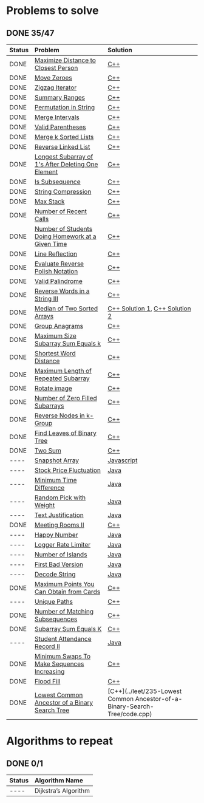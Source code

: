 
# Problems to solve
## DONE 35/47

|   Status    | Problem                                                                                                                                | Solution                                                                                                                                               |
|:------------|:---------------------------------------------------------------------------------------------------------------------------------------|:-------------------------------------------------------------------------------------------------------------------------------------------------------|
| DONE        | [Maximize Distance to Closest Person](https://leetcode.com/problems/maximize-distance-to-closest-person/)                              | [C++](../leet/849-Maximize-Distance-to-Closest-Person/code.cpp)                                                                                        |
| DONE        | [Move Zeroes](https://leetcode.com/problems/move-zeroes/)                                                                              | [C++](../leet/283-move-zeroes/code.cpp)                                                                                                                |
| DONE        | [Zigzag Iterator](https://leetcode.com/problems/zigzag-iterator/)                                                                      | [C++](../leet/281-zigzag-iterator/code.cpp)                                                                                                            |
| DONE        | [Summary Ranges](https://leetcode.com/problems/summary-ranges/)                                                                        | [C++](../leet/288-Summary-Ranges/code.cpp)                                                                                                             |
| DONE        | [Permutation in String](https://leetcode.com/problems/permutation-in-string/)                                                          | [C++](../leet/567-permutation-in-string/code.cpp)                                                                                                      |
| DONE        | [Merge Intervals](https://leetcode.com/problems/merge-intervals/)                                                                      | [C++](../leet/56-Merge-Intervals/code.cpp)                                                                                                             |
| DONE        | [Valid Parentheses](https://leetcode.com/problems/valid-parentheses/)                                                                  | [C++](../sprint2/H/code.cpp)                                                                                                                           |
| DONE        | [Merge k Sorted Lists](https://leetcode.com/problems/merge-k-sorted-lists/)                                                            | [C++](../leet/23-Merge-k-Sorted-Lists/code.cpp)                                                                                                        |
| DONE        | [Reverse Linked List](https://leetcode.com/problems/reverse-linked-list/)                                                              | [C++](../leet/206-Reverse-Linked-List/code.cpp)                                                                                                        |
| DONE        | [Longest Subarray of 1's After Deleting One Element](https://leetcode.com/problems/longest-subarray-of-1s-after-deleting-one-element/) | [C++](../leet/1493-Longest-Subarray-of-1-After-Deleting-One-Element/code.cpp)                                                                          |
| DONE        | [Is Subsequence](https://leetcode.com/problems/is-subsequence/)                                                                        | [C++](../leet/392-Is-Subsequence/code.cpp)                                                                                                             |
| DONE        | [String Compression](https://leetcode.com/problems/string-compression/)                                                                | [C++](../leet/443-String-Compression/code.cpp)                                                                                                         |
| DONE        | [Max Stack](https://leetcode.com/problems/max-stack/)                                                                                  | [C++](../sprint2/G/code_with_max_stack.cpp)                                                                                                            |
| DONE        | [Number of Recent Calls](https://leetcode.com/problems/number-of-recent-calls/)                                                        | [C++](../leet/933-Number-of-Recent-Calls/code.cpp)                                                                                                     |
| DONE        | [Number of Students Doing Homework at a Given Time](https://leetcode.com/problems/number-of-students-doing-homework-at-a-given-time/)  | [C++](../leet/1450-Number-of-Students-Doing-Homework-at-a-Given-Time/code.cpp)                                                                         |
| DONE        | [Line Reflection](https://leetcode.com/problems/line-reflection/)                                                                      | [C++](../leet/356-Line-Reflection/code.cpp)                                                                                                            |
| DONE        | [Evaluate Reverse Polish Notation](https://leetcode.com/problems/evaluate-reverse-polish-notation/)                                    | [C++](../leet/150-Evaluate-Reverse-Polish-Notation/code.cpp)                                                                                           |
| DONE        | [Valid Palindrome](https://leetcode.com/problems/valid-palindrome/)                                                                    | [C++](../leet/125-Valid-Palindrome/code.cpp)                                                                                                           |
| DONE        | [Reverse Words in a String III](https://leetcode.com/problems/reverse-words-in-a-string-iii/)                                          | [C++](../leet/557-Reverse-Words-in-a-tring-III/code.cpp)                                                                                               |
| DONE        | [Median of Two Sorted Arrays](https://leetcode.com/problems/median-of-two-sorted-arrays/)                                              | [C++ Solution 1](../leet/4-Median-of-Two-Sorted-Arrays/code.cpp), [C++ Solution 2](https://github.com/fishercoder1534/Leetcode/blob/master/cpp/_4.cpp) |
| DONE        | [Group Anagrams](https://leetcode.com/problems/group-anagrams/)                                                                        | [C++](../leet/49-Group-Anagrams/code.cpp)                                                                                                              |
| DONE        | [Maximum Size Subarray Sum Equals k](https://leetcode.com/problems/maximum-size-subarray-sum-equals-k)                                 | [C++](../leet/325-Maximum-Size-Subarray-Sum-Equals-k/code.cpp)                                                                                         |
| DONE        | [Shortest Word Distance](https://leetcode.com/problems/shortest-word-distance)                                                         | [C++](../leet/243-Shortest-Word-Distance/code.cpp)                                                                                                     |
| DONE        | [Maximum Length of Repeated Subarray](https://leetcode.com/problems/maximum-length-of-repeated-subarray/)                              | [C++](../leet/718-Maximum-Length-of-Repeated-Subarray/code.cpp)                                                                                        |
| DONE        | [Rotate image](https://leetcode.com/problems/rotate-image/)                                                                            | [C++](../leet/48-Rotate-Image/code.cpp)                                                                                                                |
| DONE        | [Number of Zero Filled Subarrays](https://leetcode.com/problems/number-of-zero-filled-subarrays/)                                      | [C++](../leet/2348-Number-of-Zero-Filled-Subarrays/code.cpp)                                                                                           |
| DONE        | [Reverse Nodes in k-Group](https://leetcode.com/problems/reverse-nodes-in-k-group/)                                                    | [C++](../leet/25-Reverse-Nodes-in-k-Group/code.cpp)                                                                                           |
| DONE        | [Find Leaves of Binary Tree](https://leetcode.com/problems/find-leaves-of-binary-tree/)                                                | [C++](../leet/366-Find-Leaves-of-Binary-Tree/code.cpp)                                                                                                 |
| DONE        | [Two Sum](https://leetcode.com/problems/two-sum/)                                                                                      | [C++](../leet/1-Two-Sum/code.cpp)                                                                                                                      |
| ----        | [Snapshot Array](https://leetcode.com/problems/snapshot-array/)                                                                        | [Javascript](./javascript/_1146.js)                                                                                                                    |
| ----        | [Stock Price Fluctuation](https://leetcode.com/problems/stock-price-fluctuation/)                                                      | [Java](https://github.com/fishercoder1534/Leetcode/blob/master/src/main/java/com/fishercoder/solutions/_2034.java)                                     |
| ----        | [Minimum Time Difference](https://leetcode.com/problems/minimum-time-difference/)                                                      | [Java](https://github.com/fishercoder1534/Leetcode/blob/master/src/main/java/com/fishercoder/solutions/_539.java)                                      |
| ----        | [Random Pick with Weight](https://leetcode.com/problems/random-pick-with-weight/)                                                      | [Java](https://github.com/fishercoder1534/Leetcode/blob/master/src/main/java/com/fishercoder/solutions/_528.java)                                      |
| ----        | [Text Justification](https://leetcode.com/problems/text-justification/)                                                                | [Java](https://github.com/fishercoder1534/Leetcode/blob/master/src/main/java/com/fishercoder/solutions/_68.java)                                       |
| DONE        | [Meeting Rooms II](https://leetcode.com/problems/meeting-rooms-ii/)                                                                    | [C++](../leet/253-Meeting-Rooms-II/code.cpp)                                                                                                           |
| ----        | [Happy Number](https://leetcode.com/problems/happy-number/)                                                                            | [Java](https://github.com/fishercoder1534/Leetcode/blob/master/src/main/java/com/fishercoder/solutions/_202.java)                                      |
| ----        | [Logger Rate Limiter](https://leetcode.com/problems/logger-rate-limiter/)                                                              | [Java](https://github.com/fishercoder1534/Leetcode/blob/master/src/main/java/com/fishercoder/solutions/_359.java)                                      |
| ----        | [Number of Islands](https://leetcode.com/problems/number-of-islands/)                                                                  | [Java](https://github.com/fishercoder1534/Leetcode/blob/master/src/main/java/com/fishercoder/solutions/_200.java)                                      |
| ----        | [First Bad Version](https://leetcode.com/problems/first-bad-version/)                                                                  | [Java](https://github.com/fishercoder1534/Leetcode/blob/master/src/main/java/com/fishercoder/solutions/_278.java)                                      |
| ----        | [Decode String](https://leetcode.com/problems/decode-string/)                                                                          | [Java](https://github.com/fishercoder1534/Leetcode/blob/master/src/main/java/com/fishercoder/solutions/_394.java)                                      |
| DONE        | [Maximum Points You Can Obtain from Cards](https://leetcode.com/problems/maximum-points-you-can-obtain-from-cards/)                    | [C++](../interview_preapration/A/code.cpp)                                                                                                             |
| ----        | [Unique Paths](https://leetcode.com/problems/unique-paths/)                                                                            | [C++](../leet/325-Maximum-Size-Subarray-Sum-Equals-k/code.cpp)                                                                                         |
| DONE        | [Number of Matching Subsequences](https://leetcode.com/problems/number-of-matching-subsequences/)                                      | [C++](../leet/792-Number-of-Matching-Subsequences/code.cpp)                                                                                            |
| DONE        | [Subarray Sum Equals K](https://leetcode.com/problems/subarray-sum-equals-k/)                                                          | [C++](../leet/560-Subarray-Sum-Equals-K/code.cpp)                                                                                                      |
| ----        | [Student Attendance Record II](https://leetcode.com/problems/student-attendance-record-ii/)                                            | [Java](https://github.com/fishercoder1534/Leetcode/blob/master/src/main/java/com/fishercoder/solutions/_552.java)                                      |
| DONE        | [Minimum Swaps To Make Sequences Increasing](https://leetcode.com/problems/minimum-swaps-to-make-sequences-increasing)                 | [C++](../leet/801-Minimum-Swaps-To-Make-Sequences-Increasing/code.cpp)                                                                                 |
| DONE        | [Flood Fill](https://leetcode.com/problems/flood-fill)                                                                                 | [C++](../leet/733-Flood-Fill/code.cpp)                                                                                                                 |
| DONE        | [Lowest Common Ancestor of a Binary Search Tree](https://leetcode.com/problems/lowest-common-ancestor-of-a-binary-search-tree/)        | [C++](../leet/235-Lowest Common Ancestor-of-a-Binary-Search-Tree/code.cpp)                                                                             |

# Algorithms to repeat 
## DONE 0/1
| Status | Algorithm Name             |
|:------ |:-------------------------- |
| ----   | Dijkstra’s Algorithm       |
